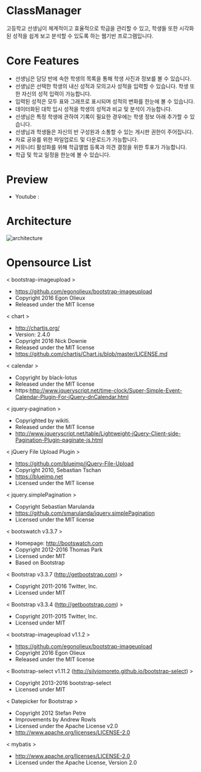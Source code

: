ClassManager
=====
고등학교 선생님이 체계적이고 효율적으로 학급을 관리할 수 있고, 학생들 또한 시각화된 성적을 쉽게 보고 분석할 수 있도록 하는 웹기반 프로그램입니다.

Core Features
=====
* 선생님은 담당 반에 속한 학생의 목록을 통해 학생 사진과 정보를 볼 수 있습니다.
* 선생님은 선택한 학생의 내신 성적과 모의고사 성적을 입력할 수 있습니다. 학생 또한 자신의 성적 입력이 가능합니다.
* 입력된 성적은 모두 표와 그래프로 표시되며 성적의 변화를 한눈에 볼 수 있습니다.
* 데이터화된 대학 입시 성적을 학생의 성적과 비교 및 분석이 가능합니다.
* 선생님은 특정 학생에 관하여 기록이 필요한 경우에는 학생 정보 아래 추가할 수 있습니다.
* 선생님과 학생들은 자신의 반 구성원과 소통할 수 있는 게시판 권한이 주어집니다.
* 자료 공유를 위한 파일업로드 및 다운로드가 가능합니다.
* 커뮤니티 활성화를 위해 학급앨범 등록과 의견 결정을 위한 투표가 가능합니다.
* 학급 및 학교 일정을 한눈에 볼 수 있습니다.

Preview
=====
* Youtube : 

Architecture
=====
![architecture](https://trello-attachments.s3.amazonaws.com/58218cdde26981ea109d015b/586660a24b157f9ea275caa9/97c1f10f4a6fa04fdf42543a99a453ef/Application_architecture.png)

Opensource List
=====
 < bootstrap-imageupload >
 * https://github.com/egonolieux/bootstrap-imageupload
 * Copyright 2016 Egon Olieux
 * Released under the MIT license

 < chart >
 * http://chartjs.org/
 * Version: 2.4.0
 * Copyright 2016 Nick Downie
 * Released under the MIT license
 * https://github.com/chartjs/Chart.js/blob/master/LICENSE.md
 
< calendar >
 * Copyright by black-lotus
 * Released under the MIT license
 * https:http://www.jqueryscript.net/time-clock/Super-Simple-Event-Calendar-Plugin-For-jQuery-dnCalendar.html
 
< jquery-pagination >
 * Copyrighted by wikiti.
 * Released under the MIT license
 * http://www.jqueryscript.net/table/Lightweight-jQuery-Client-side-Pagination-Plugin-paginate-js.html

< jQuery File Upload Plugin >
 * https://github.com/blueimp/jQuery-File-Upload
 * Copyright 2010, Sebastian Tschan
 * https://blueimp.net
 * Licensed under the MIT license
 
 < jquery.simplePagination >
 * Copyright Sebastian Marulanda
 * https://github.com/smarulanda/jquery.simplePagination
 * Licensed under the MIT license

 < bootswatch v3.3.7 >
 * Homepage: http://bootswatch.com
 * Copyright 2012-2016 Thomas Park
 * Licensed under MIT
 * Based on Bootstrap

 < Bootstrap v3.3.7 (http://getbootstrap.com) >
 * Copyright 2011-2016 Twitter, Inc.
 * Licensed under MIT 

 < Bootstrap v3.3.4 (http://getbootstrap.com) >
 * Copyright 2011-2015 Twitter, Inc.
 * Licensed under MIT 

 < bootstrap-imageupload v1.1.2 >
 * https://github.com/egonolieux/bootstrap-imageupload
 * Copyright 2016 Egon Olieux
 * Released under the MIT license


 < Bootstrap-select v1.11.2 (http://silviomoreto.github.io/bootstrap-select) >
 * Copyright 2013-2016 bootstrap-select
 * Licensed under MIT 

 < Datepicker for Bootstrap >
 * Copyright 2012 Stefan Petre
 * Improvements by Andrew Rowls
 * Licensed under the Apache License v2.0
 * http://www.apache.org/licenses/LICENSE-2.0

 < mybatis >
 * http://www.apache.org/licenses/LICENSE-2.0 
 * Licensed under the Apache License, Version 2.0
